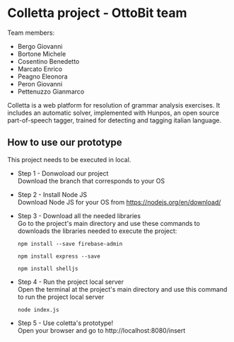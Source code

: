 # Colletta project - OttoBit team

Team members:
* Bergo Giovanni
* Bortone Michele
* Cosentino Benedetto
* Marcato Enrico
* Peagno Eleonora
* Peron Giovanni
* Pettenuzzo Gianmarco


Colletta is a web platform for resolution of grammar analysis exercises. It includes an automatic solver, implemented with Hunpos, an open source part-of-speech tagger, trained for detecting and tagging italian language.

## How to use our prototype
This project needs to be executed in local.
* Step 1 - Donwoload our project
  <br/>Download the branch that corresponds to your OS
  
* Step 2 - Install Node JS
  <br/>Download Node JS for your OS from https://nodejs.org/en/download/

* Step 3 -  Download all the needed libraries
  <br/>Go to the project's main directory and use these commands to downloads the libraries needed to execute the project:
  ```
  npm install --save firebase-admin
  ```
  ```
  npm install express --save
  ```
  ```
  npm install shelljs
  ```

* Step 4 -  Run the project local server
  <br/>Open the terminal at the project's main directory and use this command to run the project local server
  ```
  node index.js
  ```
* Step 5 -  Use coletta's prototype!
  <br/>Open your browser and go to http://localhost:8080/insert
